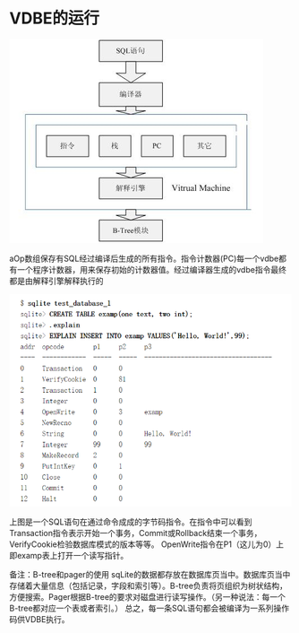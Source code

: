 #  VDBE的运行
<img src="vdbe.jpg">



 aOp数组保存有SQL经过编译后生成的所有指令。指令计数器(PC)每一个vdbe都有一个程序计数器，用来保存初始的计数器值。经过编译器生成的vdbe指令最终都是由解释引擎解释执行的

<img src="opc.png">

上图是一个SQL语句在通过命令成成的字节码指令。在指令中可以看到Transaction指令表示开始一个事务，Commit或Rollback结束一个事务，VerifyCookie检验数据库模式的版本等等。
OpenWrite指令在P1（这儿为0）上即examp表上打开一个读写指针。

备注：B-tree和pager的使用
sqLite的数据都存放在数据库页当中。数据库页当中存储着大量信息（包括记录，字段和索引等）。B-tree负责将页组织为树状结构，方便搜索。Pager根据B-tree的要求对磁盘进行读写操作。（另一种说法：每一个B-tree都对应一个表或者索引。）
总之，每一条SQL语句都会被编译为一系列操作码供VDBE执行。
